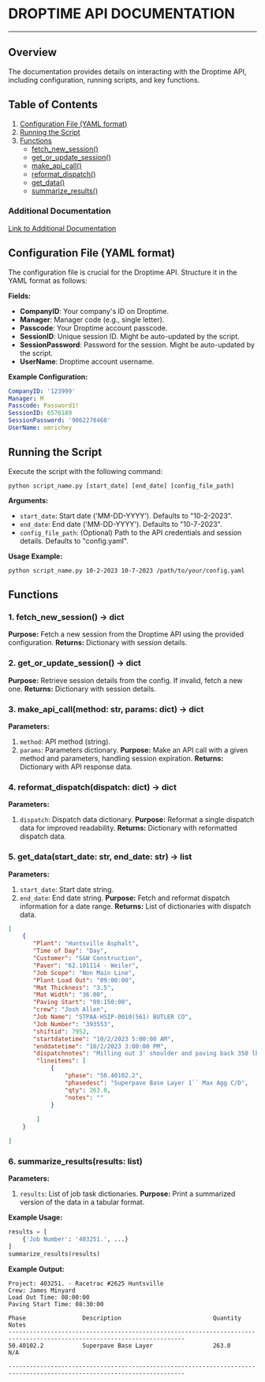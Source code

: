 # DROPTIME API DOCUMENTATION

---

## Overview
The documentation provides details on interacting with the Droptime API, including configuration, running scripts, and key functions.

## Table of Contents
1. [Configuration File (YAML format)](#configuration-file-yaml-format)
2. [Running the Script](#running-the-script)
3. [Functions](#functions)
    - [fetch_new_session()](#1-fetch_new_session)
    - [get_or_update_session()](#2-get_or_update_session)
    - [make_api_call()](#3-make_api_call)
    - [reformat_dispatch()](#4-reformat_dispatch)
    - [get_data()](#5-fetch_and_reformat)
    - [summarize_results()](#6-summarize_results)
 

### Additional Documentation
[Link to Additional Documentation](https://droptime.net/api/detail.php?token=eWFtbC9NaXNjL2ltcG9ydFZpZXdwb2ludEl0ZW1zLnlhbWw=)

<a id="configuration-file-yaml-format"></a>
## Configuration File (YAML format)

The configuration file is crucial for the Droptime API. Structure it in the YAML format as follows:

**Fields:**
- **CompanyID**: Your company's ID on Droptime.
- **Manager**: Manager code (e.g., single letter).
- **Passcode**: Your Droptime account passcode.
- **SessionID**: Unique session ID. Might be auto-updated by the script.
- **SessionPassword**: Password for the session. Might be auto-updated by the script.
- **UserName**: Droptime account username.

**Example Configuration:**
```yaml
CompanyID: '123999'
Manager: M
Passcode: Password1!
SessionID: 6576189
SessionPassword: '9062278468'
UserName: omrichey
```

<a id="running-the-script"></a>
## Running the Script

Execute the script with the following command:

```
python script_name.py [start_date] [end_date] [config_file_path]
```

**Arguments:**
- `start_date`: Start date ('MM-DD-YYYY'). Defaults to "10-2-2023".
- `end_date`: End date ('MM-DD-YYYY'). Defaults to "10-7-2023".
- `config_file_path`: (Optional) Path to the API credentials and session details. Defaults to "config.yaml".

**Usage Example:**
```
python script_name.py 10-2-2023 10-7-2023 /path/to/your/config.yaml
```

<a id="functions"></a>
## Functions

<a id="1-fetch_new_session"></a>
### 1.  fetch_new_session() -> dict
**Purpose:** Fetch a new session from the Droptime API using the provided configuration.
**Returns:** Dictionary with session details.

<a id="2-get_or_update_session"></a>
### 2. get_or_update_session() -> dict
**Purpose:** Retrieve session details from the config. If invalid, fetch a new one.
**Returns:** Dictionary with session details.

<a id="3-make_api_call"></a>
### 3. make_api_call(method: str, params: dict) -> dict
**Parameters:** 
1. `method`: API method (string).
2. `params`: Parameters dictionary.
**Purpose:** Make an API call with a given method and parameters, handling session expiration.
**Returns:** Dictionary with API response data.

<a id="4-reformat_dispatch"></a>
### 4. reformat_dispatch(dispatch: dict) -> dict
**Parameters:** 
1. `dispatch`: Dispatch data dictionary.
**Purpose:** Reformat a single dispatch data for improved readability.
**Returns:** Dictionary with reformatted dispatch data.

<a id="5-get_data"></a>
### 5. get_data(start_date: str, end_date: str) -> list
**Parameters:** 
1. `start_date`: Start date string.
2. `end_date`: End date string.
**Purpose:** Fetch and reformat dispatch information for a date range.
**Returns:** List of dictionaries with dispatch data.

```json
[
    {
       "Plant": "Huntsville Asphalt",
       "Time of Day": "Day",
       "Customer": "S&W Construction",
       "Paver": "62.101114 - Weiler",
       "Job Scope": "Non Main Line",
       "Plant Load Out": "09:00:00",
       "Mat Thickness": "3.5",
       "Mat Width": "36.00",
       "Paving Start": "09:150:00",
       "crew": "Josh Allen",
       "Job Name": "STPAA-HSIP-0010(561) BUTLER CO",
       "Job Number": "393553",
       "shiftid": 7952,
       "startdatetime": "10/2/2023 5:00:00 AM",
       "enddatetime": "10/2/2023 3:00:00 PM",
       "dispatchnotes": "Milling out 3' shoulder and paving back 350 lbs",
        "lineitems": [
            {
                "phase": "50.40102.2",
                "phasedesc": "Superpave Base Layer 1`` Max Agg C/D",
                "qty": 263.0,
                "notes": ""
            }
        
        ]
    }

]
```

<a id="6-summarize_results"></a>
### 6. summarize_results(results: list)
**Parameters:** 
1. `results`: List of job task dictionaries. 
**Purpose:** Print a summarized version of the data in a tabular format.

**Example Usage:**
```python
results = [
    {'Job Number': '403251.', ...}
]
summarize_results(results)
```
**Example Output:**
```
Project: 403251. - Racetrac #2625 Huntsville
Crew: James Minyard
Load Out Time: 08:00:00
Paving Start Time: 08:30:00

Phase                Description                          Quantity   Notes                         
------------------------------------------------------------------------------------------------------------------------
50.40102.2           Superpave Base Layer                 263.0      N/A                          

------------------------------------------------------------------------------------------------------------------------

```